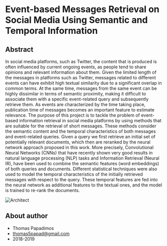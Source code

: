 # Event-based Messages Retrieval on Social Media Using Semantic and Temporal Information



## Abstract

Ιn social media platforms, such as Twitter, the content that is produced is often influenced by current ongoing events, as people tend to share opinions and relevant information about them. Given the limited length of the messages in platforms such as Twitter, messages related to different events can have exhibit high textual similarity due to a significant overlap in common terms. At the same time, messages from the same event can be highly dissimilar in terms of semantic proximity, making it difficult to associate them with a specific event-related query and subsequently retrieve them. As events are characterized by the time taking place, publication time of messages becomes an important feature to estimate relevance.
The purpose of this project is to tackle the problem of event-based information retrieval in social media platforms by using methods that are suitable for the retrieval of short messages. These methods consider the semantic content and the temporal characteristics of both messages and event-related queries. Given a query we first retrieve an initial set of potentially relevant documents, which then are reranked by the neural network approach proposed in this work. More precisely, Convolutional Neural Networks (CNNs) that have recently shown very good results in natural language processing (NLP) tasks and Information Retrieval (Neural IR), have been used to combine the semantic features (word embeddings) of both queries and documents. Different statistical techniques were also used to model the temporal characteristics of the initially retrieved messages with respect to the query. These temporal features are fed into the neural network as additional features to the textual ones, and the model is trained to re-rank the documents.

![Architect](https://github.com/thomaspapadimos/Retreival-messages/blob/master/ARCHITECT.png)

About author
------------
- Thomas Papadimos
- thomas5papad@gmail.com
- 2018-2019
